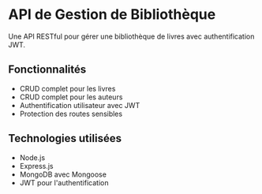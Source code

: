 # API de Gestion de Bibliothèque

Une API RESTful pour gérer une bibliothèque de livres avec authentification JWT.

## Fonctionnalités

- CRUD complet pour les livres
- CRUD complet pour les auteurs
- Authentification utilisateur avec JWT
- Protection des routes sensibles

## Technologies utilisées

- Node.js
- Express.js
- MongoDB avec Mongoose
- JWT pour l'authentification

